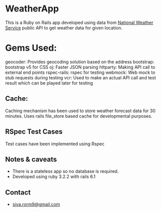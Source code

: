 # WeatherApp

This is a Ruby on Rails app developed using data from [National Weather Service](https://api.weather.gov) public API to get weather data for given location. 

# Gems Used:
geocoder: Provides geocoding solution based on the address
bootstrap: bootstrap v5 for CSS
oj: Faster JSON parsing
httparty: Making API call to external end points
rspec-rails: rspec for testing
webmock: Web mock to stub requests during testing
vcr: Used to make an actual API call and test result which can be played later for testing

## Cache:

Caching mechanism has been used to store weather forecast data for 30 minutes. Uses rails file_store based cache for developmental purposes.

## RSpec Test Cases

Test cases have been implemented using Rspec

## Notes & caveats

* There is a stateless app so no database is required.
* Developed using ruby 3.2.2 with rails 6.1

## Contact

* siva.rorm9@gmail.com